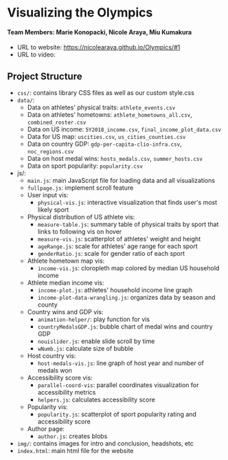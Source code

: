 # Visualizing the Olympics
#### Team Members: Marie Konopacki, Nicole Araya, Miu Kumakura

- URL to website: https://nicolearaya.github.io/Olympics/#1
- URL to video:

## Project Structure
- ```css/```: contains library CSS files as well as our custom style.css
- ```data/```:
    * Data on athletes' physical traits: ```athlete_events.csv```
    * Data on athletes' hometowns: ```athlete_hometowns_all.csv```, ```combined_roster.csv```
    * Data on US income: ```5Y2018_income.csv```, ```final_income_plot_data.csv```
    * Data for US map: ```uscities.csv```, ```us_cities_counties.csv```
    * Data on country GDP: ```gdp-per-capita-clio-infra.csv```, ```noc_regions.csv```
    * Data on host medal wins: ```hosts_medals.csv```, ```summer_hosts.csv```
    * Data on sport popularity: ```popularity.csv```
- js/:
    * ```main.js```: main JavaScript file for loading data and all visualizations
    * ```fullpage.js```: implement scroll feature
    * User input vis:
        * ```physical-vis.js```: interactive visualization that finds user's most likely sport
    * Physical distribution of US athlete vis:
        * ```measure-table.js```: summary table of physical traits by sport that links to following vis on hover
        * ```measure-vis.js```: scatterplot of athletes' weight and height
        * ```ageRange.js```: scale for athletes' age range for each sport
        * ```genderRatio.js```: scale for gender ratio of each sport
    * Athlete hometown map vis:
        * ```income-vis.js```: cloropleth map colored by median US household income
    * Athlete median income vis:
        * ```income-plot.js```: athletes' household income line graph 
        * ```income-plot-data-wrangling.js```: organizes data by season and county
    * Country wins and GDP vis:
        * ```animation-helper/```: play function for vis
        * ```countryMedalsGDP.js```: bubble chart of medal wins and country GDP
        * ```nouislider.js```: enable slide scroll by time
        * ```wNumb.js```: calculate size of bubble
    * Host country vis:
        * ```host-medals-vis.js```: line graph of host year and number of medals won
    * Accessibility score vis:
        * ```parallel-coord-vis```: parallel coordinates visualization for accessibility metrics
        * ```helpers.js```: calculates accessibility score
    * Popularity vis:
        * ```popularity.js```: scatterplot of sport popularity rating and accessibility score
    * Author page:
        * ```author.js```: creates blobs 
- ```img/```: contains images for intro and conclusion, headshots, etc
- ```index.html```: main html file for the website
      
        
        
    
